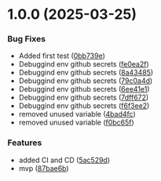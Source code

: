 # 1.0.0 (2025-03-25)


### Bug Fixes

* Added first test ([0bb739e](https://github.com/jcjiron/hostaway-ts/commit/0bb739ee7abb32a29b2aaeaa97d1c5db85f6521b))
* Debuggind env github secrets ([fe0ea2f](https://github.com/jcjiron/hostaway-ts/commit/fe0ea2fc207d16c65aba88721c71acc620cd4eff))
* Debuggind env github secrets ([8a43485](https://github.com/jcjiron/hostaway-ts/commit/8a4348594920dc523199cc1ffc89b1d0ccd71890))
* Debuggind env github secrets ([79c0a4d](https://github.com/jcjiron/hostaway-ts/commit/79c0a4d7088ba650e7548129b8f9b2365069e7de))
* Debuggind env github secrets ([6ee41e1](https://github.com/jcjiron/hostaway-ts/commit/6ee41e1662dd96e4fcf33e55072233eb3e287ef9))
* Debuggind env github secrets ([7dff672](https://github.com/jcjiron/hostaway-ts/commit/7dff672abdb45492bc2ab6c52e1ad1a7f369ce35))
* Debuggind env github secrets ([f6f3ee2](https://github.com/jcjiron/hostaway-ts/commit/f6f3ee2d138b8eee3e69f6bc8fef1b6ffb84d05c))
* removed unused variable ([4bad4fc](https://github.com/jcjiron/hostaway-ts/commit/4bad4fc493377a17404d64c7a63c8b14e47ff914))
* removed unused variable ([f0bc65f](https://github.com/jcjiron/hostaway-ts/commit/f0bc65f73826227195be52dc4976b678e2d37ecd))


### Features

* added CI and CD ([5ac529d](https://github.com/jcjiron/hostaway-ts/commit/5ac529d8d54b2187de1e9a517a4cbd63f227ebe3))
* mvp ([87bae6b](https://github.com/jcjiron/hostaway-ts/commit/87bae6bc8b0e3044ccf6a1ce4b515c353458a128))
